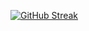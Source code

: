 [![GitHub Streak](https://streak-stats.demolab.com?user=KevinTrinh1227&theme=shadow-green&hide_border=true&border_radius=0&card_width=1000)](https://www.kevintrinh.dev)
